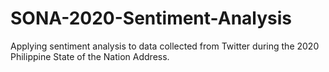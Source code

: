 # SONA-2020-Sentiment-Analysis
Applying sentiment analysis to data collected from Twitter during the 2020 Philippine State of the Nation Address. 
